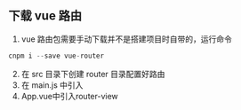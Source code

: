 ## 下载 vue 路由

1. vue 路由包需要手动下载并不是搭建项目时自带的，运行命令

```js
cnpm i --save vue-router
```

2. 在 src 目录下创建 router 目录配置好路由
3. 在 main.js 中引入
4. App.vue中引入router-view 
